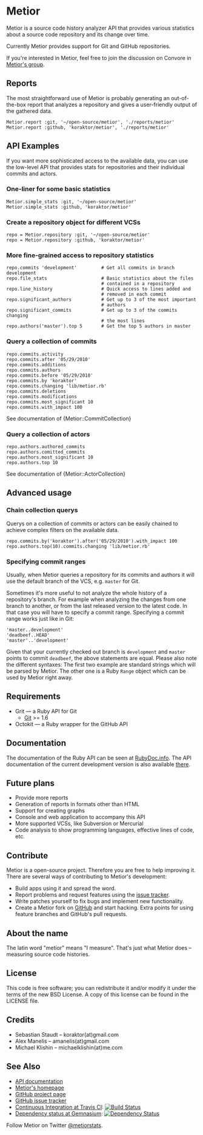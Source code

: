 Metior
======

Metior is a source code history analyzer API that provides various statistics
about a source code repository and its change over time.

Currently Metior provides support for Git and GitHub repositories.

If you're interested in Metior, feel free to join the discussion on Convore in
[Metior's group](https://convore.com/metior).

## Reports

The most straightforward use of Metior is probably generating an out-of-the-box
report that analyzes a repository and gives a user-friendly output of the
gathered data.

    Metior.report :git, '~/open-source/metior', './reports/metior'
    Metior.report :github, 'koraktor/metior', './reports/metior'

## API Examples

If you want more sophisticated access to the available data, you can use the
low-level API that provides stats for repositories and their individual commits
and actors.

### One-liner for some basic statistics

    Metior.simple_stats :git, '~/open-source/metior'
    Metior.simple_stats :github, 'koraktor/metior'

### Create a repository object for different VCSs

    repo = Metior.repository :git, '~/open-source/metior'
    repo = Metior.repository :github, 'koraktor/metior'

### More fine-grained access to repository statistics

    repo.commits 'development'         # Get all commits in branch development
    repo.file_stats                    # Basic statistics about the files
                                       # contained in a repository
    repo.line_history                  # Quick access to lines added and
                                       # removed in each commit
    repo.significant_authors           # Get up to 3 of the most important
                                       # authors
    repo.significant_commits           # Get up to 3 of the commits changing
                                       # the most lines
    repo.authors('master').top 5       # Get the top 5 authors in master

### Query a collection of commits

    repo.commits.activity
    repo.commits.after '05/29/2010'
    repo.commits.additions
    repo.commits.authors
    repo.commits.before '05/29/2010'
    repo.commits.by 'koraktor'
    repo.commits.changing 'lib/metior.rb'
    repo.commits.deletions
    repo.commits.modifications
    repo.commits.most_significant 10
    repo.commits.with_impact 100

See documentation of {Metior::CommitCollection}

### Query a collection of actors

    repo.authors.authored_commits
    repo.authors.comitted_commits
    repo.authors.most_significant 10
    repo.authors.top 10

See documentation of {Metior::ActorCollection}

## Advanced usage

### Chain collection querys

Querys on a collection of commits or actors can be easily chained to achieve
complex filters on the available data.

    repo.commits.by('koraktor').after('05/29/2010').with_impact 100
    repo.authors.top(10).commits.changing 'lib/metior.rb'

### Specifying commit ranges

Usually, when Metior queries a repository for its commits and authors it will
use the default branch of the VCS, e.g. `master` for Git.

Sometimes it's more useful to not analyze the whole history of a repository's
branch. For example when analyzing the changes from one branch to another, or
from the last released version to the latest code. In that case you will have
to specify a commit range. Specifying a commit range works just like in Git:

    'master..development'
    'deadbeef..HEAD'
    'master'..'development'

Given that your currently checked out branch is `development` and `master`
points to commit `deadbeef`, the above statements are equal. Please also note
the different syntaxes: The first two example are standard strings which
will be parsed by Metior. The other one is a Ruby `Range` object which can be
used by Metior right away.

## Requirements

* Grit — a Ruby API for Git
  * [Git](http://git-scm.com) >= 1.6
* Octokit — a Ruby wrapper for the GitHub API

## Documentation

The documentation of the Ruby API can be seen at [RubyDoc.info][1]. The API
documentation of the current development version is also available [there][5].

## Future plans

* Provide more reports
* Generation of reports in formats other than HTML
* Support for creating graphs
* Console and web application to accompany this API
* More supported VCSs, like Subversion or Mercurial
* Code analysis to show programming languages, effective lines of code, etc.

## Contribute

Metior is a open-source project. Therefore you are free to help improving it.
There are several ways of contributing to Metior's development:

* Build apps using it and spread the word.
* Report problems and request features using the [issue tracker][2].
* Write patches yourself to fix bugs and implement new functionality.
* Create a Metior fork on [GitHub][1] and start hacking. Extra points for using
  feature branches and GitHub's pull requests.

## About the name

The latin word "metior" means "I measure". That's just what Metior does –
measuring source code histories.

## License

This code is free software; you can redistribute it and/or modify it under the
terms of the new BSD License. A copy of this license can be found in the
LICENSE file.

## Credits

* Sebastian Staudt – koraktor(at)gmail.com
* Alex Manelis – amanelis(at)gmail.com
* Michael Klishin – michaelklishin(at)me.com

## See Also

* [API documentation][1]
* [Metior's homepage][2]
* [GitHub project page][3]
* [GitHub issue tracker][4]
* [Continuous Integration at Travis CI][6]: [![Build Status](https://secure.travis-ci.org/koraktor/metior.png?branch=master)][6]
* [Dependency status at Gemnasium][7]: [![Dependency Status](https://gemnasium.com/koraktor/metior.png?travis)][7]

Follow Metior on Twitter [@metiorstats](http://twitter.com/metiorstats).

 [1]: http://rubydoc.info/gems/metior/frames
 [2]: http://koraktor.de/metior
 [3]: https://github.com/koraktor/metior
 [4]: https://github.com/koraktor/metior/issues
 [5]: http://rubydoc.info/github/koraktor/metior/master/frames
 [6]: http://travis-ci.org/koraktor/metior
 [7]: https://gemnasium.com/koraktor/metior
 